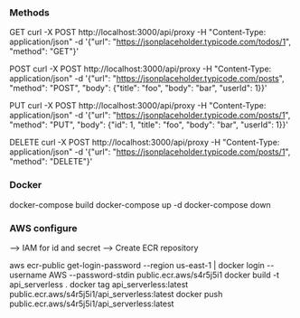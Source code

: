 ### Methods

GET
curl -X POST http://localhost:3000/api/proxy -H "Content-Type: application/json" -d '{"url": "https://jsonplaceholder.typicode.com/todos/1", "method": "GET"}'

POST
curl -X POST http://localhost:3000/api/proxy -H "Content-Type: application/json" -d '{"url": "https://jsonplaceholder.typicode.com/posts", "method": "POST", "body": {"title": "foo", "body": "bar", "userId": 1}}'

PUT
curl -X POST http://localhost:3000/api/proxy -H "Content-Type: application/json" -d '{"url": "https://jsonplaceholder.typicode.com/posts/1", "method": "PUT", "body": {"id": 1, "title": "foo", "body": "bar", "userId": 1}}'

DELETE
curl -X POST http://localhost:3000/api/proxy -H "Content-Type: application/json" -d '{"url": "https://jsonplaceholder.typicode.com/posts/1", "method": "DELETE"}'


### Docker

docker-compose build
docker-compose up -d
docker-compose down

### AWS configure
--> IAM for id and secret
--> Create ECR repository

aws ecr-public get-login-password --region us-east-1 | docker login --username AWS --password-stdin public.ecr.aws/s4r5j5i1
docker build -t api_serverless .
docker tag api_serverless:latest public.ecr.aws/s4r5j5i1/api_serverless:latest
docker push public.ecr.aws/s4r5j5i1/api_serverless:latest
